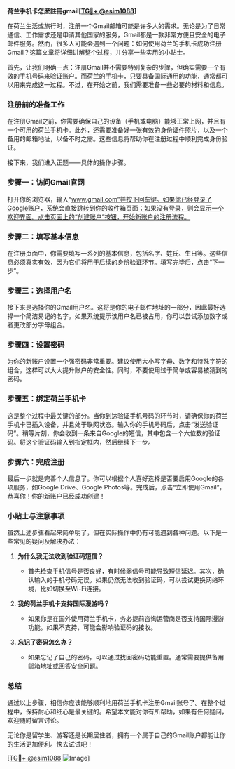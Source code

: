 **荷兰手机卡怎麽註冊gmail[[TG💪+ @esim1088](https://t.me/s/esim1088)]**

在荷兰生活或旅行时，注册一个Gmail邮箱可能是许多人的需求。无论是为了日常通信、工作需求还是申请其他国家的服务，Gmail都是一款非常方便且安全的电子邮件服务。然而，很多人可能会遇到一个问题：如何使用荷兰的手机卡成功注册Gmail？这篇文章将详细讲解整个过程，并分享一些实用的小贴士。

首先，让我们明确一点：注册Gmail并不需要特别复杂的步骤，但确实需要一个有效的手机号码来验证账户。而荷兰的手机卡，只要具备国际通用的功能，通常都可以用来完成这一过程。不过，在开始之前，我们需要准备一些必要的材料和信息。

### 注册前的准备工作

在注册Gmail之前，你需要确保自己的设备（手机或电脑）能够正常上网，并且有一个可用的荷兰手机卡。此外，还需要准备好一张有效的身份证件照片，以及一个备用的邮箱地址，以备不时之需。这些信息将帮助你在注册过程中顺利完成身份验证。

接下来，我们进入正题——具体的操作步骤。

### 步骤一：访问Gmail官网

打开你的浏览器，输入“www.gmail.com”并按下回车键。如果你已经登录了Google账户，系统会直接跳转到你的收件箱页面；如果没有登录，则会显示一个欢迎界面。点击页面上的“创建账户”按钮，开始新账户的注册流程。

### 步骤二：填写基本信息

在注册页面中，你需要填写一系列的基本信息，包括名字、姓氏、生日等。这些信息必须真实有效，因为它们将用于后续的身份验证环节。填写完毕后，点击“下一步”。

### 步骤三：选择用户名

接下来是选择你的Gmail用户名。这将是你的电子邮件地址的一部分，因此最好选择一个简洁易记的名字。如果系统提示该用户名已被占用，你可以尝试添加数字或者更改部分字母组合。

### 步骤四：设置密码

为你的新账户设置一个强密码非常重要。建议使用大小写字母、数字和特殊字符的组合，这样可以大大提升账户的安全性。同时，不要使用过于简单或容易被猜到的密码。

### 步骤五：绑定荷兰手机卡

这是整个过程中最关键的部分。当你到达验证手机号码的环节时，请确保你的荷兰手机卡已插入设备，并且处于联网状态。输入你的手机号码后，点击“发送验证码”。稍等片刻，你会收到一条来自Google的短信，其中包含一个六位数的验证码。将这个验证码输入到指定框内，然后继续下一步。

### 步骤六：完成注册

最后一步就是完善个人信息了。你可以根据个人喜好选择是否要启用Google的各项服务，如Google Drive、Google Photos等。完成后，点击“立即使用Gmail”，恭喜你！你的新账户已经成功创建！

### 小贴士与注意事项

虽然上述步骤看起来简单明了，但在实际操作中仍有可能遇到各种问题。以下是一些常见的疑问及解决办法：

1. **为什么我无法收到验证码短信？**
   - 首先检查手机信号是否良好，有时候弱信号可能导致短信延迟。其次，确认输入的手机号码无误。如果仍然无法收到验证码，可以尝试更换网络环境，比如切换至Wi-Fi连接。

2. **我的荷兰手机卡支持国际漫游吗？**
   - 如果你是在国外使用荷兰手机卡，务必提前咨询运营商是否支持国际漫游功能。如果不支持，可能会影响验证码的接收。

3. **忘记了密码怎么办？**
   - 如果忘记了自己的密码，可以通过找回密码功能重置。通常需要提供备用邮箱地址或回答安全问题。

### 总结

通过以上步骤，相信你应该能够顺利地用荷兰手机卡注册Gmail账号了。在整个过程中，保持耐心和细心是最关键的。希望本文能对你有所帮助，如果有任何疑问，欢迎随时留言讨论。

无论你是留学生、游客还是长期居住者，拥有一个属于自己的Gmail账户都能让你的生活更加便利。快去试试吧！

[[TG💪+ @esim1088](https://t.me/s/esim1088) ![Image](https://i.postimg.cc/4NQfJmqS/Snipaste-2025-05-13-00-14-12.png)]